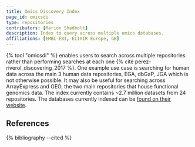 ```yaml
---
title: Omics Discovery Index
page_id: omicsdi
type: repositories
contributors: [Marion Shadbolt]
description: Index to query across multiple omics databases.
affiliations: [EMBL-EBI, ELIXIR Europe, GB]
---
```


{% tool "omicsdi" %} enables users to search across multiple repositories rather than performing searches at each one {% cite perez-riverol_discovering_2017 %}. One example use case is searching for human data across the main 3 human data repositories, EGA, dbGaP, JGA which is not otherwise possible. It may also be useful for searching across ArrayExpress and GEO, the two main repositories that house functional genomics data. The index currently contains ~2.7 million datasets from 24 repositories. The databases currently indexed can be [found on their website](https://www.omicsdi.org/database).

## References

{% bibliography --cited %}
